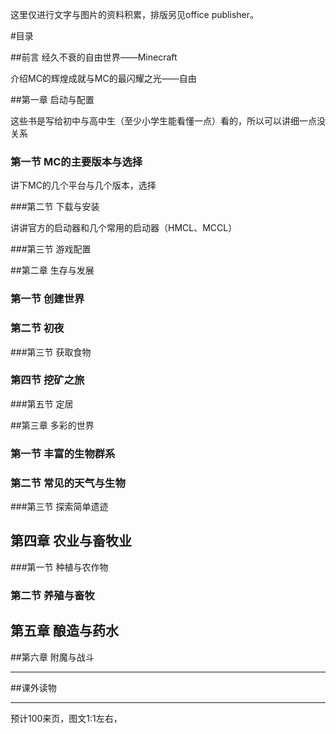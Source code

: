 这里仅进行文字与图片的资料积累，排版另见office publisher。

#目录

##前言 经久不衰的自由世界——Minecraft

介绍MC的辉煌成就与MC的最闪耀之光——自由

##第一章 启动与配置

这些书是写给初中与高中生（至少小学生能看懂一点）看的，所以可以讲细一点没关系

### 第一节 MC的主要版本与选择

讲下MC的几个平台与几个版本，选择

###第二节 下载与安装

讲讲官方的启动器和几个常用的启动器（HMCL、MCCL）

###第三节 游戏配置

##第二章 生存与发展

### 第一节 创建世界

### 第二节 初夜

###第三节 获取食物

 ### 第四节 挖矿之旅

###第五节 定居

##第三章 多彩的世界

### 第一节 丰富的生物群系

### 第二节 常见的天气与生物

###第三节 探索简单遗迹

## 第四章 农业与畜牧业

###第一节 种植与农作物

### 第二节 养殖与畜牧

## 第五章 酿造与药水

##第六章 附魔与战斗

***

##课外读物

***

预计100来页，图文1:1左右，

 